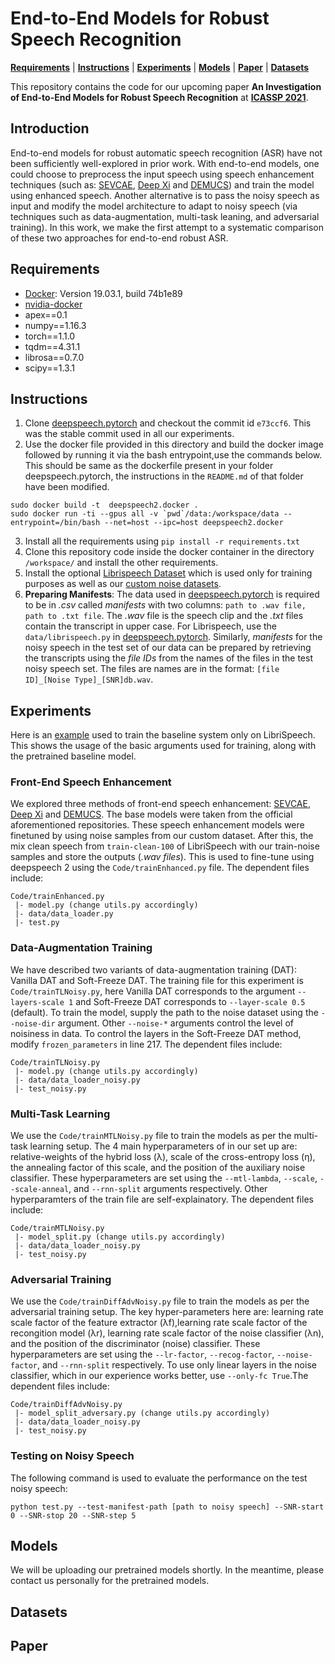 # End-to-End Models for Robust Speech Recognition
[**Requirements**](#Requirements) | [**Instructions**](#Instructions) | [**Experiments**](#Experiments) | [**Models**](#Models) | [**Paper**](https://archiki.github.io/files/ICASSP.pdf) | [**Datasets**]()

This repository contains the code for our upcoming paper **An Investigation of End-to-End Models for Robust Speech Recognition** at [**ICASSP 2021**](https://2021.ieeeicassp.org/).

## Introduction
End-to-end models for robust automatic speech recognition (ASR) have not been sufficiently well-explored in prior work. With end-to-end models, one could choose to preprocess the input speech using speech enhancement techniques (such as: [SEVCAE](https://github.com/danielbraithwt/Speech-Enhancement-with-Variance-Constrained-Autoencoders), [Deep Xi](https://github.com/anicolson/DeepXi) and [DEMUCS](https://github.com/facebookresearch/denoiser)) and train the model using enhanced speech. Another alternative is to pass the noisy speech as input and modify the model architecture to adapt to noisy speech (via techniques such as data-augmentation, multi-task leaning, and adversarial training). In this work, we make the first attempt to a systematic comparison of these two approaches for end-to-end robust ASR.

## Requirements
* [Docker](https://docs.docker.com/engine/release-notes/): Version 19.03.1, build 74b1e89
* [nvidia-docker](https://github.com/NVIDIA/nvidia-docker)
* apex==0.1
* numpy==1.16.3
* torch==1.1.0
* tqdm==4.31.1
* librosa==0.7.0
* scipy==1.3.1

## Instructions
1. Clone [deepspeech.pytorch](https://github.com/SeanNaren/deepspeech.pytorch) and checkout the commit id `e73ccf6`. This was the stable commit used in all our experiments.
2. Use the docker file provided in this directory and build the docker image followed by running it via the bash entrypoint,use the commands below. This should be same as the dockerfile present in your folder deepspeech.pytorch, the instructions in the `README.md` of that folder have been modified. 
```
sudo docker build -t  deepspeech2.docker .
sudo docker run -ti --gpus all -v `pwd`/data:/workspace/data --entrypoint=/bin/bash --net=host --ipc=host deepspeech2.docker
```
3. Install all the requirements using `pip install -r requirements.txt`
4. Clone this repository code inside the docker container in the directory `/workspace/` and install the other requirements.
5. Install the optional [Librispeech Dataset](www.openslr.org/12/) which is used only for training purposes as well as our [custom noise datasets]().
6. **Preparing Manifests**: The data used in [deepspeech.pytorch](https://github.com/SeanNaren/deepspeech.pytorch) is required to be in *.csv* called *manifests* with two columns: `path to .wav file, path to .txt file`. The *.wav* file is the speech clip and the *.txt* files contain the transcript in upper case. For Librispeech, use the `data/librispeech.py` in [deepspeech.pytorch](https://github.com/SeanNaren/deepspeech.pytorch). Similarly, *manifests* for the noisy speech in the test set of our data can be prepared by retrieving the transcripts using the *file IDs* from the names of the files in the test noisy speech set. The files are names are in the format: `[file ID]_[Noise Type]_[SNR]db.wav`.

## Experiments

Here is an [example](https://github.com/archiki/ASR-Accent-Analysis/tree/master/DeepSpeech/models) used to train the baseline system only on LibriSpeech. This shows the usage of the basic arguments used for training, along with the pretrained baseline model.

### Front-End Speech Enhancement
We explored three methods of front-end speech enhancement: [SEVCAE](https://github.com/danielbraithwt/Speech-Enhancement-with-Variance-Constrained-Autoencoders), [Deep Xi](https://github.com/anicolson/DeepXi) and [DEMUCS](https://github.com/facebookresearch/denoiser). The base models were taken from the official aforementioned repositories. These speech enhancement models were finetuned by using noise samples from our custom dataset. After this, the mix clean speech from `train-clean-100` of LibriSpeech with our train-noise samples and store the outputs (*.wav files*). This is used to fine-tune using deepspeech 2 using the `Code/trainEnhanced.py` file. The dependent files include:
```
Code/trainEnhanced.py
 |- model.py (change utils.py accordingly)
 |- data/data_loader.py
 |- test.py 
 ```
 ### Data-Augmentation Training 
 We have described two variants of data-augmentation training (DAT): Vanilla DAT and Soft-Freeze DAT. The training file for this experiment is `Code/trainTLNoisy.py`, here Vanilla DAT corresponds to the argument `--layers-scale 1` and Soft-Freeze DAT corresponds to `--layer-scale 0.5` (default). To train the model, supply the path to the noise dataset using the `--noise-dir` argument. Other `--noise-*` arguments control the level of noisiness in data. To control the layers in the Soft-Freeze DAT method, modify `frozen_parameters` in line 217.  The dependent files include:
```
Code/trainTLNoisy.py
 |- model.py (change utils.py accordingly)
 |- data/data_loader_noisy.py
 |- test_noisy.py 
 ```
 
 ### Multi-Task Learning
 We use the `Code/trainMTLNoisy.py` file to train the models as per the multi-task learning setup. The 4 main hyperparameters of in our set up are: relative-weights of the hybrid loss (λ), scale of the cross-entropy loss (η), the annealing factor of this scale, and the position of the auxiliary noise classifier. These hyperparameters are set using the `--mtl-lambda`, `--scale`, `--scale-anneal`, and `--rnn-split` arguments respectively. Other hyperparamters of the train file are self-explainatory. The dependent files include:
```
Code/trainMTLNoisy.py
 |- model_split.py (change utils.py accordingly)
 |- data/data_loader_noisy.py
 |- test_noisy.py 
 ```
 
 ### Adversarial Training
 We use the `Code/trainDiffAdvNoisy.py` file to train the models as per the adversarial training setup. The key hyper-parameters here are: learning rate scale factor of the feature extractor (λf),learning rate scale factor of the recongition model (λr), learning rate scale factor of the noise classifier (λn), and the position of the discriminator (noise) classifier. These hyperparameters are set using the `--lr-factor`, `--recog-factor`, `--noise-factor`, and `--rnn-split` respectively. To use only linear layers in the noise classifier, which in our experience works better, use `--only-fc True`.The dependent files include:
```
Code/trainDiffAdvNoisy.py
 |- model_split_adversary.py (change utils.py accordingly)
 |- data/data_loader_noisy.py
 |- test_noisy.py 
 ```
### Testing on Noisy Speech
The following command is used to evaluate the performance on the test noisy speech: 
```
python test.py --test-manifest-path [path to noisy speech] --SNR-start 0 --SNR-stop 20 --SNR-step 5
```

## Models
We will be uploading our pretrained models shortly. In the meantime, please contact us personally for the pretrained models.

## Datasets

## Paper


